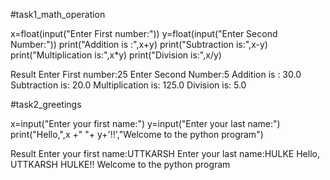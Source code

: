 #task1_math_operation


x=float(input("Enter First number:"))
y=float(input("Enter Second Number:"))
print("Addition is :",x+y)
print("Subtraction is:",x-y)
print("Multiplication is:",x*y)
print("Division is:",x/y)

Result
Enter First number:25
Enter Second Number:5
Addition is : 30.0
Subtraction is: 20.0
Multiplication is: 125.0
Division is: 5.0

#task2_greetings

x=input("Enter your first name:")
y=input("Enter your last name:")
print("Hello,",x +" "+ y+'!!',"Welcome to the python program")

Result
Enter your first name:UTTKARSH
Enter your last name:HULKE
Hello, UTTKARSH HULKE!! Welcome to the python program


